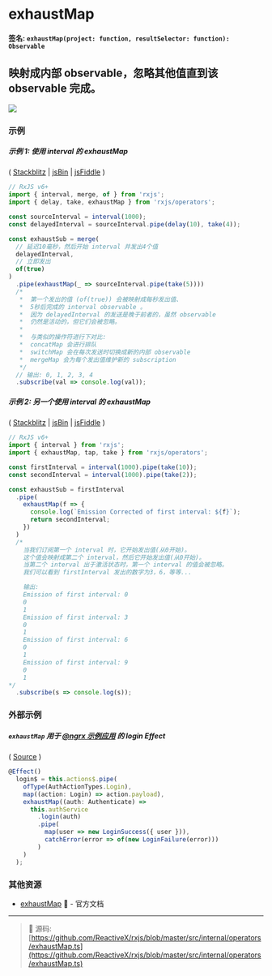 # exhaustMap

#### 签名: `exhaustMap(project: function, resultSelector: function): Observable`

## 映射成内部 observable，忽略其他值直到该 observable 完成。

<div class="ua-ad"><a href="https://ultimateangular.com/?ref=76683_kee7y7vk"><img src="https://ultimateangular.com/assets/img/banners/ua-leader.svg"></a></div>

### 示例

##### 示例 1: 使用 interval 的 exhaustMap 

( [Stackblitz](https://stackblitz.com/edit/typescript-3qydhn?file=index.ts&devtoolsheight=100) |
[jsBin](http://jsbin.com/woposeqobo/1/edit?js,console) |
[jsFiddle](https://jsfiddle.net/btroncone/9ovzapp9/) )

```js
// RxJS v6+
import { interval, merge, of } from 'rxjs';
import { delay, take, exhaustMap } from 'rxjs/operators';

const sourceInterval = interval(1000);
const delayedInterval = sourceInterval.pipe(delay(10), take(4));

const exhaustSub = merge(
  // 延迟10毫秒，然后开始 interval 并发出4个值
  delayedInterval,
  // 立即发出
  of(true)
)
  .pipe(exhaustMap(_ => sourceInterval.pipe(take(5))))
  /*
   *  第一个发出的值 (of(true)) 会被映射成每秒发出值、 
   *  5秒后完成的 interval observable 。
   *  因为 delayedInterval 的发送是晚于前者的，虽然 observable 
   *  仍然是活动的，但它们会被忽略。
   *
   *  与类似的操作符进行下对比:
   *  concatMap 会进行排队
   *  switchMap 会在每次发送时切换成新的内部 observable
   *  mergeMap 会为每个发出值维护新的 subscription
   */
  // 输出: 0, 1, 2, 3, 4
  .subscribe(val => console.log(val));
```

##### 示例 2: 另一个使用 interval 的 exhaustMap 

( [Stackblitz](https://stackblitz.com/edit/typescript-vxussb?file=index.ts&devtoolsheight=100) |
[jsBin](http://jsbin.com/fizuduzuti/1/edit?js,console) |
[jsFiddle](https://jsfiddle.net/btroncone/5ck8yg5k/3/) )

```js
// RxJS v6+
import { interval } from 'rxjs';
import { exhaustMap, tap, take } from 'rxjs/operators';

const firstInterval = interval(1000).pipe(take(10));
const secondInterval = interval(1000).pipe(take(2));

const exhaustSub = firstInterval
  .pipe(
    exhaustMap(f => {
      console.log(`Emission Corrected of first interval: ${f}`);
      return secondInterval;
    })
  )
  /*
    当我们订阅第一个 interval 时，它开始发出值(从0开始)。
    这个值会映射成第二个 interval，然后它开始发出值(从0开始)。
    当第二个 interval 出于激活状态时，第一个 interval 的值会被忽略。
    我们可以看到 firstInterval 发出的数字为3，6，等等...

    输出:
    Emission of first interval: 0
    0
    1
    Emission of first interval: 3
    0
    1
    Emission of first interval: 6
    0
    1
    Emission of first interval: 9
    0
    1
*/
  .subscribe(s => console.log(s));
```

### 外部示例

##### `exhaustMap` 用于 [@ngrx 示例应用](https://github.com/ngrx/platform/tree/a9e522953832b09bb329bac4524637bc608c450a/example-app) 的 login Effect

(
[Source](https://github.com/ngrx/platform/blob/a9e522953832b09bb329bac4524637bc608c450a/example-app/app/auth/effects/auth.effects.ts#L18-L30)
)

```js
@Effect()
  login$ = this.actions$.pipe(
    ofType(AuthActionTypes.Login),
    map((action: Login) => action.payload),
    exhaustMap((auth: Authenticate) =>
      this.authService
        .login(auth)
        .pipe(
          map(user => new LoginSuccess({ user })),
          catchError(error => of(new LoginFailure(error)))
        )
    )
  );
```

### 其他资源

* [exhaustMap](https://cn.rx.js.org/class/es6/Observable.js~Observable.html#instance-method-exhaustMap) :newspaper: - 官方文档

---
> :file_folder: 源码:  [https://github.com/ReactiveX/rxjs/blob/master/src/internal/operators/exhaustMap.ts](https://github.com/ReactiveX/rxjs/blob/master/src/internal/operators/exhaustMap.ts)
